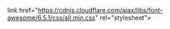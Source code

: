 link href="https://cdnjs.cloudflare.com/ajax/libs/font-awesome/6.5.1/css/all.min.css" rel="stylesheet">
